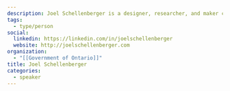 ```yaml
---
description: Joel Schellenberger is a designer, researcher, and maker currently based in Toronto. A University educated, industry experienced designer, Joel is passionate about helping people solve problems and delivering simple, delightful experiences. He has served with the Ontario Digital Service since 2020 and was the Lead Interface/Interaction Designer on Verify Ontario.
tags:
  - type/person
social:
  linkedin: https://linkedin.com/in/joelschellenberger
  website: http://joelschellenberger.com
organization:
  - "[[Government of Ontario]]"
title: Joel Schellenberger
categories:
  - speaker
---
```


